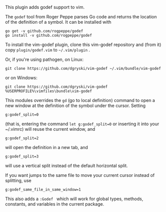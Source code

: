 This plugin adds godef support to vim.

The `godef` tool from Roger Peppe parses Go code and returns the location of
the definition of a symbol.  It can be installed with

    go get -v github.com/rogpeppe/godef
    go install -v github.com/rogpeppe/godef

To install the vim-godef plugin, clone this vim-godef repository and (from it) copy `plugin/godef.vim` to `~/.vim/plugin` .

Or, if you're using pathogen, on Linux:

    git clone https://github.com/dgryski/vim-godef ~/.vim/bundle/vim-godef

or on Windows:

    git clone https://github.com/dgryski/vim-godef %USERPROFILE%\vimfiles\bundle\vim-godef

This modules overrides the `gd` (go to local definition) command to open a new
window at the definition of the symbol under the cursor.  Setting

    g:godef_split=0

 (that is, entering the command `let g:godef_split=0` or inserting it into your ~/.vimrc)
 will reuse the current window, and

    g:godef_split=2

will open the definition in a new tab, and

    g:godef_split=3

will use a vertical split instead of the default horizontal split.

If you want jumps to the same file to move your current cursor instead of splitting, use

    g:godef_same_file_in_same_window=1

This also adds a `:Godef ` which will work for global types, methods,
constants, and variables in the current package.

